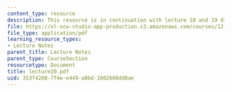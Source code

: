 ```yaml
---
content_type: resource
description: This resource is in continuation with lecture 18 and 19 discussing plates.
file: https://ol-ocw-studio-app-production.s3.amazonaws.com/courses/12-520-geodynamics-fall-2006/353f42887f4ee449a0bd1602660dd0ae_lecture20.pdf
file_type: application/pdf
learning_resource_types:
- Lecture Notes
parent_title: Lecture Notes
parent_type: CourseSection
resourcetype: Document
title: lecture20.pdf
uid: 353f4288-7f4e-e449-a0bd-1602660dd0ae
---
```

